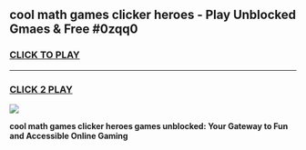 
## cool math games clicker heroes - Play Unblocked Gmaes & Free #0zqq0
<h3>
<a href="https://premium.freeplayer.one?title=cool_math_games_clicker_heroes&ref=03M">CLICK TO PLAY</a></h3>
<hr>

<h3>
<a href="https://premium.freeplayer.one?title=cool_math_games_clicker_heroes&ref=03M">CLICK 2 PLAY</a>
  
</h3>

<a href="https://premium.freeplayer.one?title=cool_math_games_clicker_heroes&ref=03M"><img src="https://clearcache.store/games.png"></a>


**cool math games clicker heroes games unblocked: Your Gateway to Fun and Accessible Online Gaming**
